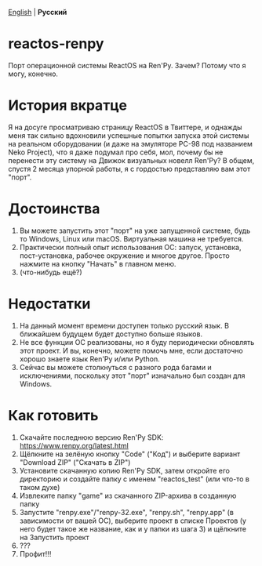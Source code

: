 [English](README.md) | **Русский**

# reactos-renpy
Порт операционной системы ReactOS на Ren'Py. Зачем? Потому что я могу, конечно.

# История вкратце
Я на досуге просматриваю страницу ReactOS в Твиттере, и однажды меня так сильно вдохновили успешные попытки запуска этой системы на реальном оборудовании (и даже на эмуляторе PC-98 под названием Neko Project), что я даже подумал про себя, мол, почему бы не перенести эту систему на Движок визуальных новелл Ren'Py? В общем, спустя 2 месяца упорной работы, я с гордостью представляю вам этот "порт".

# Достоинства
1. Вы можете запустить этот "порт" на уже запущенной системе, будь то Windows, Linux или macOS. Виртуальная машина не требуется.
2. Практически полный опыт использования ОС: запуск, установка, пост-установка, рабочее окружение и многое другое. Просто нажмите на кнопку "Начать" в главном меню.
3. (что-нибудь ещё?)

# Недостатки
1. На данный момент времени доступен только русский язык. В ближайшем будущем будет доступно больше языков.
2. Не все функции ОС реализованы, но я буду периодически обновлять этот проект. И вы, конечно, можете помочь мне, если достаточно хорошо знаете язык Ren'Py и/или Python.
3. Сейчас вы можете столкнуться с разного рода багами и исключениями, поскольку этот "порт" изначально был создан для Windows.

# Как готовить
1. Скачайте последнюю версию Ren'Py SDK: https://www.renpy.org/latest.html
2. Щёлкните на зелёную кнопку "Code" ("Код") и выберите вариант "Download ZIP" ("Скачать в ZIP")
3. Установите скачанную копию Ren'Py SDK, затем откройте его директорию и создайте папку с именем "reactos_test" (или что-то в таком духе)
4. Извлеките папку "game" из скачанного ZIP-архива в созданную папку
5. Запустите "renpy.exe"/"renpy-32.exe", "renpy.sh", "renpy.app" (в зависимости от вашей ОС), выберите проект в списке Проектов (у него будет такое же название, как и у папки из шага 3) и щёлкните на Запустить проект
6. ???
7. Профит!!!
